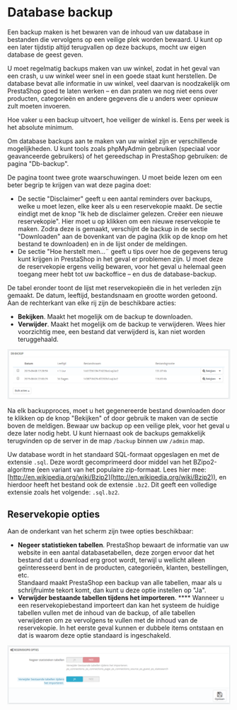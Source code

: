 # Database backup

Een backup maken is het bewaren van de inhoud van uw database in bestanden die vervolgens op een veilige plek worden bewaard. U kunt op een later tijdstip altijd terugvallen op deze backups, mocht uw eigen database de geest geven.

U moet regelmatig backups maken van uw winkel, zodat in het geval van een crash, u uw winkel weer snel in een goede staat kunt herstellen. De database bevat alle informatie in uw winkel, veel daarvan is noodzakelijk om PrestaShop goed te laten werken – en dan praten we nog niet eens over producten, categorieën en andere gegevens die u anders weer opnieuw zult moeten invoeren.

Hoe vaker u een backup uitvoert, hoe veiliger de winkel is. Eens per week is het absolute minimum.

Om database backups aan te maken van uw winkel zijn er verschillende mogelijkheden. U kunt tools zoals phpMyAdmin gebruiken (speciaal voor geavanceerde gebruikers) of het gereedschap in PrestaShop gebruiken: de pagina "Db-backup".

De pagina toont twee grote waarschuwingen. U moet beide lezen om een beter begrip te krijgen van wat deze pagina doet:

* De sectie "Disclaimer" geeft u een aantal reminders over backups, welke u moet lezen, elke keer als u een reservekopie maakt. De sectie eindigt met de knop "Ik heb de disclaimer gelezen. Creëer een nieuwe reservekopie". Hier moet u op klikken om een nieuwe reservekopie te maken. Zodra deze is gemaakt, verschijnt de backup in de sectie "Downloaden" aan de bovenkant van de pagina (klik op de knop om het bestand te downloaden) en in de lijst onder de meldingen.
* De sectie "Hoe herstelt men...¨ geeft u tips over hoe de gegevens terug kunt krijgen in PrestaShop in het geval er problemen zijn. U moet deze de reservekopie ergens veilig bewaren, voor het geval u helemaal geen toegang meer hebt tot uw backoffice – en dus de database-backup.

De tabel eronder toont de lijst met reservekopieën die in het verleden zijn gemaakt. De datum, leeftijd, bestandsnaam en grootte worden getoond.\
Aan de rechterkant van elke rij zijn de beschikbare acties:

* **Bekijken**. Maakt het mogelijk om de backup te downloaden.
* **Verwijder**. Maakt het mogelijk om de backup te verwijderen. Wees hier voorzichtig mee, een bestand dat verwijderd is, kan niet worden teruggehaald.

![](../../../.gitbook/assets/41419024.png)

Na elk backupproces, moet u het gegenereerde bestand downloaden door te klikken op de knop "Bekijken" of door gebruik te maken van de sectie boven de meldigen. Bewaar uw backup op een veilige plek, voor het geval u deze later nodig hebt. U kunt hiernaast ook de backups gemakkelijk terugvinden op de server in de map `/backup` binnen uw `/admin` map.

Uw database wordt in het standaard SQL-formaat opgeslagen en met de extensie `.sql`. Deze wordt gecomprimeerd door middel van het BZipo2-algoritme (een variant van het populaire zip-formaat. Lees hier mee: [http://en.wikipedia.org/wiki/Bzip2](http://en.wikipedia.org/wiki/Bzip2)), en hierdoor heeft het bestand ook de extensie `.bz2`. Dit geeft een volledige extensie zoals het volgende: `.sql.bz2`.

## Reservekopie opties <a href="#databasebackup-reservekopieopties" id="databasebackup-reservekopieopties"></a>

Aan de onderkant van het scherm zijn twee opties beschikbaar:

* **Negeer statistieken tabellen**. PrestaShop bewaart de informatie van uw website in een aantal databasetabellen, deze zorgen ervoor dat het bestand dat u download erg groot wordt, terwijl u wellicht alleen geïnteresseerd bent in de producten, categorieën, klanten, bestellingen, etc.\
  Standaard maakt PrestaShop een backup van alle tabellen, maar als u schrijfruimte tekort komt, dan kunt u deze optie instellen op "Ja".
* **Verwijder bestaande tabellen tijdens het importeren**. **** Wanneer u een reservekopiebestand importeert dan kan het systeem de huidige tabellen vullen met de inhoud van de backup, of alle tabellen verwijderen om ze vervolgens te vullen met de inhoud van de reservekopie. In het eerste geval kunnen er dubbele items ontstaan en dat is waarom deze optie standaard is ingeschakeld.

![](../../../.gitbook/assets/41419025.png)
